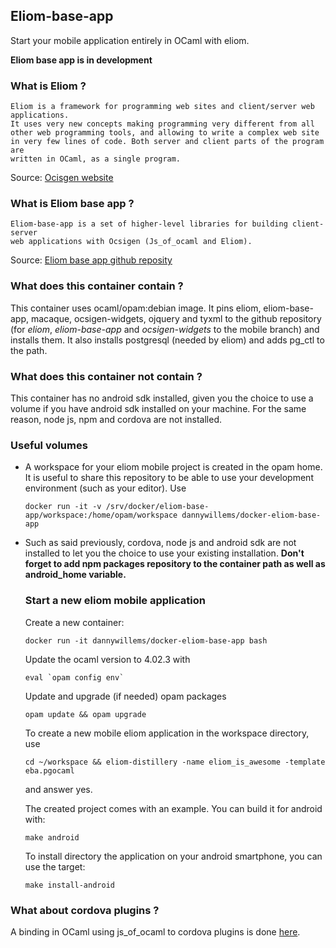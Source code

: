 ## Eliom-base-app
Start your mobile application entirely in OCaml with eliom.

**Eliom base app is in development**

### What is Eliom ?

```
Eliom is a framework for programming web sites and client/server web
applications.
It uses very new concepts making programming very different from all
other web programming tools, and allowing to write a complex web site
in very few lines of code. Both server and client parts of the program are
written in OCaml, as a single program.
```

Source: [Ocisgen website](http://ocsigen.org/eliom/)

### What is Eliom base app ?

```
Eliom-base-app is a set of higher-level libraries for building client-server
web applications with Ocsigen (Js_of_ocaml and Eliom).
```

Source: [Eliom base app github
reposity](https://github.com/ocsigen/eliom-base-app)

### What does this container contain ?
This container uses ocaml/opam:debian image. It pins eliom, eliom-base-app,
macaque, ocsigen-widgets, ojquery and tyxml to the github repository (for
*eliom*, *eliom-base-app* and *ocsigen-widgets* to the mobile branch) and
installs them. It also installs postgresql (needed by eliom) and adds pg_ctl to
the path.

### What does this container not contain ?
This container has no android sdk installed, given you the choice to use a
volume if you have android sdk installed on your machine.
For the same reason, node js, npm and cordova are not installed.

### Useful volumes
* A workspace for your eliom mobile project is created in the opam home. It is
  useful to share this repository to be able to use your development environment
  (such as your editor).
  Use
  ```Shell
  docker run -it -v /srv/docker/eliom-base-app/workspace:/home/opam/workspace dannywillems/docker-eliom-base-app
  ```

* Such as said previously, cordova, node js and android sdk are not installed
  to let you the choice to use your existing installation.
  **Don't forget to add npm packages repository to the container path as well
  as android_home variable.**

  ### Start a new eliom mobile application

  Create a new container:
  ```Shell
  docker run -it dannywillems/docker-eliom-base-app bash
  ```

  Update the ocaml version to 4.02.3 with
  ```Shell
  eval `opam config env`
  ```

  Update and upgrade (if needed) opam packages
  ```Shell
  opam update && opam upgrade
  ```

  To create a new mobile eliom application in the workspace directory, use
  ```Shell
  cd ~/workspace && eliom-distillery -name eliom_is_awesome -template eba.pgocaml
  ```
  and answer yes.

  The created project comes with an example. You can build it for android
  with:
  ```Shell
  make android
  ```

  To install directory the application on your android smartphone, you can use
  the target:
  ```Shell
  make install-android
  ```

### What about cordova plugins ?

A binding in OCaml using js_of_ocaml to cordova plugins is done
[here](https://github.com/dannywillems/ocaml-cordova-plugin-list).
